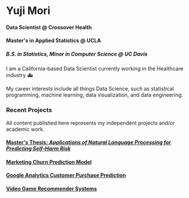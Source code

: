 # Yuji Mori 

#### Data Scientist @ Crossover Health

####  Master's in Applied Statistics @ UCLA
##### B.S. in Statistics, Minor in Computer Science @ UC Davis

I am a California-based Data Scientist currently working in the Healthcare industry 🚑

My career interests include all things Data Science, such as statistical programming, machine learning, data visualization, and data engineering.



### Recent Projects

All content published here represents my independent projects and/or academic work.

#### [Master's Thesis: _Applications of Natural Language Processing for Predicting Self-Harm Risk_](https://escholarship.org/uc/item/4c51s9qv)

#### [Marketing Churn Prediction Model](https://github.com/ypmori/Marketing_Churn)

#### [Google Analytics Customer Purchase Prediction](https://github.com/ypmori/Google_Analytics_Prediction)

#### [Video Game Recommender Systems](https://ypmori.github.io/STA141C_Report.pdf)




